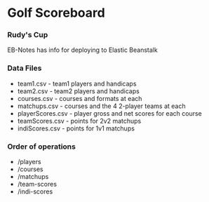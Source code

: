 # Golf Scoreboard

### Rudy's Cup

EB-Notes has info for deploying to Elastic Beanstalk

### Data Files
- team1.csv - team1 players and handicaps
- team2.csv - team2 players and handicaps
- courses.csv - courses and formats at each
- matchups.csv - courses and the 4 2-player teams at each
- playerScores.csv - player gross and net scores for each course
- teamScores.csv - points for 2v2 matchups
- indiScores.csv - points for 1v1 matchups


### Order of operations
- /players
- /courses
- /matchups
- /team-scores
- /indi-scores